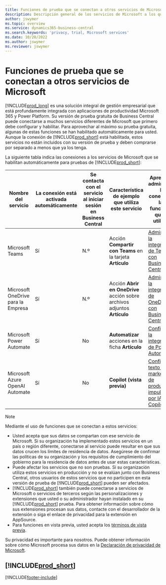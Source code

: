 ```yaml
---
title: Funciones de prueba que se conectan a otros servicios de Microsoft
description: Descripción general de los servicios de Microsoft a los que Business Central se conecta con la versión de prueba.
author: jswymer
ms.topic: overview
ms.service: dynamics365-business-central
ms.search.keywords: 'privacy, trial, Microsoft services'
ms.date: 10/28/2022
ms.author: jswymer
ms.reviewer: jswymer
---
```

# <a name="trial-features-that-connect-to-other-microsoft-services"></a><a name="trial-features-that-connect-to-other-microsoft-services"></a><a name="trial-features-that-connect-to-other-microsoft-services"></a>Funciones de prueba que se conectan a otros servicios de Microsoft

[!INCLUDE[prod_long](includes/prod_long.md)] es una solución integral de gestión empresarial que está profundamente integrada con aplicaciones de productividad Microsoft 365 y Power Platform. Su versión de prueba gratuita de Business Central puede conectarse a muchos servicios diferentes de Microsoft que primero debe configurar y habilitar. Para aprovechar al máximo su prueba gratuita, algunas de estas funciones se han habilitado automáticamente para usted. Aunque la conexión de [!INCLUDE[prod_short](includes/prod_short.md)] está habilitada, estos servicios no están incluidos con su versión de prueba y deben comprarse por separado a menos que ya los tenga.

La siguiente tabla indica las conexiones a los servicios de Microsoft que se habilitan automáticamente para pruebas de [!INCLUDE[prod_short](includes/prod_short.md)]:

|Nombre del servicio|La conexión está activada automáticamente |Se contacta con el servicio al iniciar sesión en Business Central |Característica de ejemplo que utiliza este servicio | Aprenda a administrar la conexión y las funciones que la utilizan|  
|------------|-------------|--------|------------|-------------|
|Microsoft Teams|Sí|N.º|Acción **Compartir con Teams** en la tarjeta **Artículo** |[Administrar la integración de Teams con Business Central](admin-teams-integration.md)|  
|Microsoft OneDrive para la Empresa|Sí|N.º|Acción **Abrir en OneDrive** acción sobre archivos adjuntos **Artículo** |[Administrar la integración de OneDrive con Business Central](admin-onedrive-integration.md#configure-onedrive-using-onedrive-setup)|  
| Microsoft Power Automate |Sí|No|**Automatizar** acciones en la ficha **Artículo** |[Configurar la integración de Power Automate](/dynamics365/business-central/dev-itpro/powerplatform/power-automate-setup)|
| Microsoft Azure OpenAI Automate |Sí |No|**Copilot (vista previa)** |[Configurar texto de marketing de productos impulsado por IA con Copilot](enable-ai.md)|

> [!NOTE]
> Mediante el uso de funciones que se conectan a estos servicios: 
>
> - Usted acepta que sus datos se compartan con ese servicio de Microsoft. Si su organización ha implementado estos servicios en un país o región diferente, conectarse al servicio puede resultar en que sus datos crucen los límites de residencia de datos. Asegúrese de confirmar las políticas de su organización y los requisitos de cumplimiento del gobierno para la residencia de datos antes de usar estas características. 
> - Puede afectar los servicios que no son pruebas. Si su organización utiliza estos servicios en producción y no se evalúan junto con Business Central, otros usuarios de estos servicios que no participen en esta versión de prueba de [!INCLUDE[prod_short](includes/prod_short.md)] pueden ser afectados.
> - [!INCLUDE[prod_short](includes/prod_short.md)] también puede conectarse a servicios de Microsoft o servicios de terceros según las personalizaciones y extensiones que usted o su administrador hayan instalado en su [!INCLUDE[prod_short](includes/prod_short.md)] prueba. Para obtener información sobre cómo sus extensiones procesan sus datos, contacte con el desarrollador de la extensión o siga el enlace de privacidad para la extensión en AppSource.
> - Para funciones en vista previa, usted acepta los [términos de vista previa](https://powerplatform.microsoft.com/en-us/legaldocs/supp-powerplatform-preview/?wt.mc_id=power-virtual-agents_inproduct).

Su privacidad es importante para nosotros. Puede obtener información sobre cómo Microsoft procesa sus datos en la [Declaración de privacidad de Microsoft](https://go.microsoft.com/fwlink/?linkid=521839).

## [!INCLUDE[prod_short](includes/free_trial_md.md)]

[!INCLUDE[footer-include](includes/footer-banner.md)]
